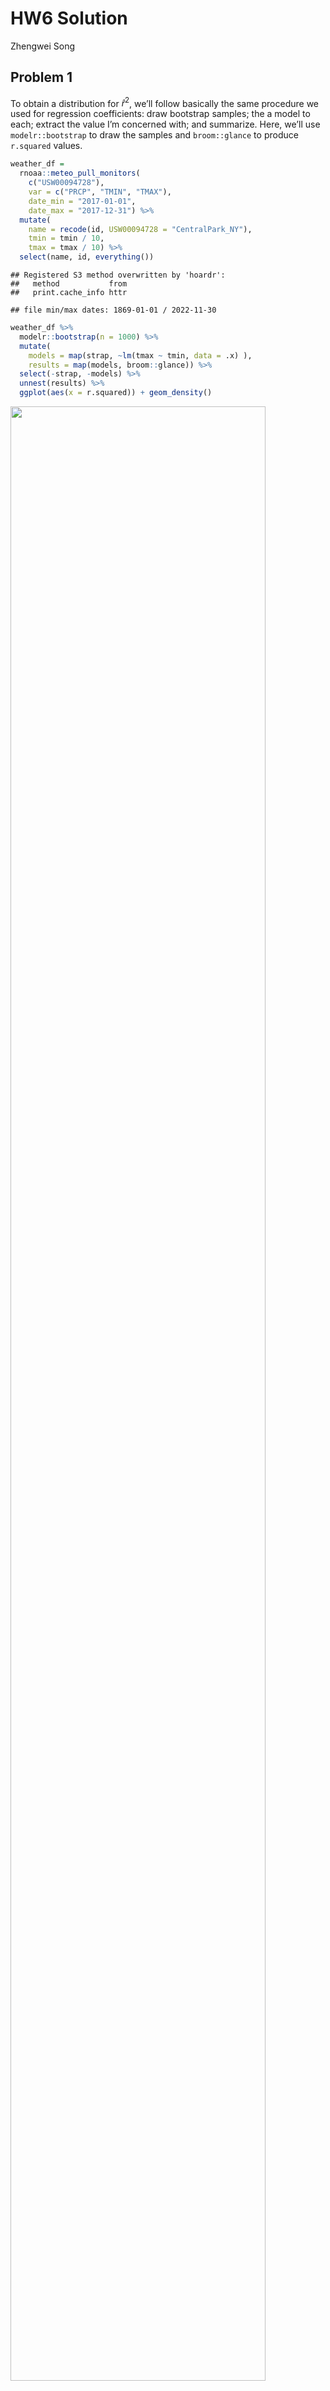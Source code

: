 HW6 Solution
================
Zhengwei Song

## Problem 1

To obtain a distribution for $\hat{r}^2$, we’ll follow basically the
same procedure we used for regression coefficients: draw bootstrap
samples; the a model to each; extract the value I’m concerned with; and
summarize. Here, we’ll use `modelr::bootstrap` to draw the samples and
`broom::glance` to produce `r.squared` values.

``` r
weather_df = 
  rnoaa::meteo_pull_monitors(
    c("USW00094728"),
    var = c("PRCP", "TMIN", "TMAX"), 
    date_min = "2017-01-01",
    date_max = "2017-12-31") %>%
  mutate(
    name = recode(id, USW00094728 = "CentralPark_NY"),
    tmin = tmin / 10,
    tmax = tmax / 10) %>%
  select(name, id, everything())
```

    ## Registered S3 method overwritten by 'hoardr':
    ##   method           from
    ##   print.cache_info httr

    ## file min/max dates: 1869-01-01 / 2022-11-30

``` r
weather_df %>% 
  modelr::bootstrap(n = 1000) %>% 
  mutate(
    models = map(strap, ~lm(tmax ~ tmin, data = .x) ),
    results = map(models, broom::glance)) %>% 
  select(-strap, -models) %>% 
  unnest(results) %>% 
  ggplot(aes(x = r.squared)) + geom_density()
```

<img src="p8105_hw6_zs2539_files/figure-gfm/unnamed-chunk-1-1.png" width="90%" />

In this example, the $\hat{r}^2$ value is high, and the upper bound at 1
may be a cause for the generally skewed shape of the distribution. If we
wanted to construct a confidence interval for $R^2$, we could take the
2.5% and 97.5% quantiles of the estimates across bootstrap samples.
However, because the shape isn’t symmetric, using the mean +/- 1.96
times the standard error probably wouldn’t work well.

We can produce a distribution for $\log(\beta_0 * \beta1)$ using a
similar approach, with a bit more wrangling before we make our plot.

``` r
weather_df %>% 
  modelr::bootstrap(n = 1000) %>% 
  mutate(
    models = map(strap, ~lm(tmax ~ tmin, data = .x) ),
    results = map(models, broom::tidy)) %>% 
  select(-strap, -models) %>% 
  unnest(results) %>% 
  select(id = `.id`, term, estimate) %>% 
  pivot_wider(
    names_from = term, 
    values_from = estimate) %>% 
  rename(beta0 = `(Intercept)`, beta1 = tmin) %>% 
  mutate(log_b0b1 = log(beta0 * beta1)) %>% 
  ggplot(aes(x = log_b0b1)) + geom_density()
```

<img src="p8105_hw6_zs2539_files/figure-gfm/unnamed-chunk-2-1.png" width="90%" />

As with $r^2$, this distribution is somewhat skewed and has some
outliers.

The point of this is not to say you should always use the bootstrap –
it’s possible to establish “large sample” distributions for strange
parameters / values / summaries in a lot of cases, and those are great
to have. But it is helpful to know that there’s a way to do inference
even in tough cases.

## Problem 2

## Importing the dataset

``` r
homicide_raw <- read_csv("https://raw.githubusercontent.com/washingtonpost/data-homicides/master/homicide-data.csv")
```

#### Creating a `city_state` variable, binary variable `resolution` indicating case disposition, omitting cities excluded victim race and Tulsa, AL with data entry mistake. Also, limiting `victim_race` is white or black, making `victim_age` numeric.

``` r
homicide_df = homicide_raw %>% 
    janitor::clean_names() %>%
    mutate(
        reported_date = as.Date(as.character(reported_date), format = "%Y%m%d"),
        city_state = str_c(city, state, sep = ", "),
        resolved = as.numeric(disposition == "Closed by arrest"),
        victim_age = as.numeric(victim_age),
        victim_race = fct_relevel(victim_race, "White")
    ) %>%
    relocate(city_state) %>%
    filter(!city_state %in% c("Dallas, TX","Phoenix, AZ","Kansas City, MO","Tulsa, AL"),
         victim_race %in% c("White","Black"))
```

#### Applying `glm` to fit a logistic regression with resolved vs unresolved as the outcome; victim age, sex and race as predictors. Also, saving the output of `glm` as an R object.

``` r
baltimore_logistic = homicide_df %>%
    filter(city_state == "Baltimore, MD") %>%
    glm(resolved ~ victim_age + victim_race + victim_sex, data = ., family = binomial()) 
```

#### Applying the `broom::tidy` to the above object; Obtaining the estimate and confidence interval of the adjusted odds ratio, for solving homicides comparing male victims to female victims keeping all other variables fixed.

``` r
baltimore_logistic %>% 
  broom::tidy(conf.int = T) %>%
    filter(term == "victim_sexMale") %>%
    mutate(OR = exp(estimate),
         CI_Lower = exp(conf.low),
         CI_Upper = exp(conf.high),
         term = str_replace(term, "victim_sex", "Victim Sex: ")) %>%
  select(term, OR,CI_Lower,CI_Upper, p.value) %>% 
  knitr::kable(align = "lrr",
               col.names = c("Term","Estimated adjusted OR", "95% CI Lower", "95% CI Upper", "P-value"),
               digits = 3)
```

| Term             | Estimated adjusted OR | 95% CI Lower | 95% CI Upper | P-value |
|:-----------------|----------------------:|-------------:|:-------------|--------:|
| Victim Sex: Male |                 0.426 |        0.324 | 0.558        |       0 |

- Keeping all other variables fixed, in Baltimore, MD, homicides in
  which the victim is male are significantly less like to be resolved
  than those in which the victim is female.

## Running `glm` for each of the cities in the dataset; Extracting the adjusted odds ratio and CI, for solving homicides comparing male victims to female victims;

``` r
allcities_logistic = homicide_df %>% 
  nest(data = -city_state) %>% 
  mutate(
    models = map(data, ~glm(resolved ~ victim_age + victim_race + victim_sex, data = ., family = binomial())),
    results = map(models, ~broom::tidy(.x, conf.int = T))) %>% 
  select(-data, -models) %>% 
  unnest(results)
```

``` r
allcities_or = allcities_logistic %>%
    mutate(term = fct_inorder(term),
         OR = exp(estimate),
         ci_lower = exp(conf.low),
         ci_upper = exp(conf.high)
         ) %>%
    filter(term == "victim_sexMale") %>%
    select(city_state, OR, ci_lower, ci_upper,p.value)
    
    allcities_or %>% knitr::kable(align = "lrr", caption = "Estimated ORs and CIs for solved homicides of each city comparing male to female victim",
               col.names = c("City, State","Estimated adjusted OR", "95% CI Lower", "95% CI Upper", "P-value"),
               digits = 3)
```

| City, State        | Estimated adjusted OR | 95% CI Lower | 95% CI Upper | P-value |
|:-------------------|----------------------:|-------------:|:-------------|--------:|
| Albuquerque, NM    |                 1.767 |        0.825 | 3.762        |   0.139 |
| Atlanta, GA        |                 1.000 |        0.680 | 1.458        |   1.000 |
| Baltimore, MD      |                 0.426 |        0.324 | 0.558        |   0.000 |
| Baton Rouge, LA    |                 0.381 |        0.204 | 0.684        |   0.002 |
| Birmingham, AL     |                 0.870 |        0.571 | 1.314        |   0.511 |
| Boston, MA         |                 0.674 |        0.353 | 1.277        |   0.226 |
| Buffalo, NY        |                 0.521 |        0.288 | 0.936        |   0.029 |
| Charlotte, NC      |                 0.884 |        0.551 | 1.391        |   0.600 |
| Chicago, IL        |                 0.410 |        0.336 | 0.501        |   0.000 |
| Cincinnati, OH     |                 0.400 |        0.231 | 0.667        |   0.001 |
| Columbus, OH       |                 0.532 |        0.377 | 0.748        |   0.000 |
| Denver, CO         |                 0.479 |        0.233 | 0.962        |   0.041 |
| Detroit, MI        |                 0.582 |        0.462 | 0.734        |   0.000 |
| Durham, NC         |                 0.812 |        0.382 | 1.658        |   0.576 |
| Fort Worth, TX     |                 0.669 |        0.394 | 1.121        |   0.131 |
| Fresno, CA         |                 1.335 |        0.567 | 3.048        |   0.496 |
| Houston, TX        |                 0.711 |        0.557 | 0.906        |   0.006 |
| Indianapolis, IN   |                 0.919 |        0.678 | 1.241        |   0.582 |
| Jacksonville, FL   |                 0.720 |        0.536 | 0.965        |   0.028 |
| Las Vegas, NV      |                 0.837 |        0.606 | 1.151        |   0.278 |
| Long Beach, CA     |                 0.410 |        0.143 | 1.024        |   0.072 |
| Los Angeles, CA    |                 0.662 |        0.457 | 0.954        |   0.028 |
| Louisville, KY     |                 0.491 |        0.301 | 0.784        |   0.003 |
| Memphis, TN        |                 0.723 |        0.526 | 0.984        |   0.042 |
| Miami, FL          |                 0.515 |        0.304 | 0.873        |   0.013 |
| Milwaukee, wI      |                 0.727 |        0.495 | 1.054        |   0.098 |
| Minneapolis, MN    |                 0.947 |        0.476 | 1.881        |   0.876 |
| Nashville, TN      |                 1.034 |        0.681 | 1.556        |   0.873 |
| New Orleans, LA    |                 0.585 |        0.422 | 0.812        |   0.001 |
| New York, NY       |                 0.262 |        0.133 | 0.485        |   0.000 |
| Oakland, CA        |                 0.563 |        0.364 | 0.867        |   0.009 |
| Oklahoma City, OK  |                 0.974 |        0.623 | 1.520        |   0.908 |
| Omaha, NE          |                 0.382 |        0.199 | 0.711        |   0.003 |
| Philadelphia, PA   |                 0.496 |        0.376 | 0.650        |   0.000 |
| Pittsburgh, PA     |                 0.431 |        0.263 | 0.696        |   0.001 |
| Richmond, VA       |                 1.006 |        0.483 | 1.994        |   0.987 |
| San Antonio, TX    |                 0.705 |        0.393 | 1.238        |   0.230 |
| Sacramento, CA     |                 0.669 |        0.326 | 1.314        |   0.255 |
| Savannah, GA       |                 0.867 |        0.419 | 1.780        |   0.697 |
| San Bernardino, CA |                 0.500 |        0.166 | 1.462        |   0.206 |
| San Diego, CA      |                 0.413 |        0.191 | 0.830        |   0.017 |
| San Francisco, CA  |                 0.608 |        0.312 | 1.155        |   0.134 |
| St. Louis, MO      |                 0.703 |        0.530 | 0.932        |   0.014 |
| Stockton, CA       |                 1.352 |        0.626 | 2.994        |   0.447 |
| Tampa, FL          |                 0.808 |        0.340 | 1.860        |   0.619 |
| Tulsa, OK          |                 0.976 |        0.609 | 1.544        |   0.917 |
| Washington, DC     |                 0.690 |        0.465 | 1.012        |   0.061 |

Estimated ORs and CIs for solved homicides of each city comparing male
to female victim

#### Creating plot that shows the estimated ORs and CIs for each city

``` r
allcities_or %>% 
  mutate(city_state = fct_reorder(city_state, OR)) %>% 
  ggplot(aes(x = city_state, y = OR)) + 
  geom_point() +
  geom_errorbar(aes(ymin = ci_lower, ymax = ci_upper)) +
  theme(axis.text.x = element_text(angle = 60, hjust = 1)) +
   labs(
    title = "Estimated ORs and CIs for solved homicides of each city comparing male to female victim",
    x = "City, State",
    y = "Estimated ORs"
  )
```

<img src="p8105_hw6_zs2539_files/figure-gfm/unnamed-chunk-9-1.png" width="90%" />

- Holding all other variables constant, homicide cases with male victims
  are generally less likely to be solved compared to homicide cases with
  female victims because for most cities, the OR and its CI is less than
  1 compared to female victims. However, there are some cities where the
  CI includes 1, meaning that homicide cases with male and female
  victims are solved at no apparent difference.

## Problem 3

#### Loading and cleaning the data

``` r
birthweight_raw = read_csv("./data/birthweight.csv")

birthweight_df = birthweight_raw %>% 
    janitor::clean_names() %>%
    mutate(
        across(.cols = c(babysex, frace, malform, mrace), as.factor)
        ) %>%
  mutate(
      babysex = ifelse(babysex == "1", "male","female"),
      malform = ifelse(malform == "0", "absent","present"),
      frace = recode(frace, "1" = "White", "2" = "Black", "3" = "Asian", "4" = "Puerto Rican", "8" = "Other", "9" = "Unknown"),
      mrace = recode(mrace, "1" = "White", "2" = "Black", "3" = "Asian", "4" = "Puerto Rican", "8" = "Other")
         )
```

- `babysex`,`frace`,`malform` and `mrace` were converted from numeric to
  factor, because they are categorical variables.

- These categorical data were applied `recode` to make it more
  intuitive.

#### Missing data check

``` r
skimr::skim(birthweight_df)[c(2,4)] %>% t() %>% knitr::kable()
```

|               |         |         |       |       |       |         |     |       |         |         |          |         |        |        |         |         |       |      |        |        |
|:--------------|:--------|:--------|:------|:------|:------|:--------|:----|:------|:--------|:--------|:---------|:--------|:-------|:-------|:--------|:--------|:------|:-----|:-------|:-------|
| skim_variable | babysex | malform | frace | mrace | bhead | blength | bwt | delwt | fincome | gaweeks | menarche | mheight | momage | parity | pnumlbw | pnumsga | ppbmi | ppwt | smoken | wtgain |
| complete_rate | 1       | 1       | 1     | 1     | 1     | 1       | 1   | 1     | 1       | 1       | 1        | 1       | 1      | 1      | 1       | 1       | 1     | 1    | 1      | 1      |

- There is no missing data. The cleaned dataset contains 4342
  observations and 20 variables: babysex, bhead, blength, bwt, delwt,
  fincome, frace, gaweeks, malform, menarche, mheight, momage, mrace,
  parity, pnumlbw, pnumsga, ppbmi, ppwt, smoken, wtgain

#### The Correlations with Birth Weight

``` r
birthweight_raw %>% 
  cor_mat() %>%
  cor_gather() %>%
  filter(var1 %in% "bwt") %>%
  filter(!var2 %in% "bwt") %>%
  mutate(
    sig_p = ifelse(p < 0.01, T, F),
    cor_if_sig = ifelse(p < 0.01, cor, NA)
    ) %>% 
  ggplot(aes(
    x = var1, 
    y = var2, 
    fill = cor,
    label = round(cor_if_sig, 2))) + 
  geom_tile(color = "white") +   
  geom_text(
    color = "white",
    size = 4
  ) + 
  scale_x_discrete(
    labels = c("Birth Weight")
  ) + 
  labs(
    x = "Outcome",
    y = "Predictors",
    title = "Correlations between predictors and outcome",
    subtitle = "significant predictors at significance level 0.01",
    fill = "Correlation"
  )
```

<img src="p8105_hw6_zs2539_files/figure-gfm/unnamed-chunk-12-1.png" width="90%" />

- Based on t-test, the variables with p-value less than 0.01 are to be
  selected as potential predictors.

#### Based on the correlation plot, and intuitively, `babysex`, `bhead`, `gaweeks`, `blength`, `wtgain`, `ppwt` are to be included as potential predictors; Hence we can build models on every subsets of these variables and choose the optimal one with the lowest BIC.

``` r
# find all possible subsets of variables
subsets = unlist(lapply(1:6, combn, x = c("babysex", "bhead", "blength", "wtgain", "ppwt","gaweeks"),  simplify = F), recursive = F)

calc_BIC = function(variables){
  
    formula = as.formula(paste("bwt", paste(variables, collapse = " + "), sep = "~"))
  
    model = lm(formula, birthweight_df)
  return(broom::glance(model) %>% pull("BIC"))
}

# calculate BIC value of every model
BICs = map(subsets, calc_BIC) %>% as_vector()

# choose model with the lowest BIC
index = which(BICs == min(BICs))[[1]]
variables = subsets[[index]]
formula = as.formula(paste("bwt", paste(variables, collapse = " + "), sep = "~"))
fit_optimal = lm(formula, birthweight_df)

summary(fit_optimal)
```

    ## 
    ## Call:
    ## lm(formula = formula, data = birthweight_df)
    ## 
    ## Residuals:
    ##      Min       1Q   Median       3Q      Max 
    ## -1094.98  -183.45    -9.24   172.86  2541.84 
    ## 
    ## Coefficients:
    ##               Estimate Std. Error t value Pr(>|t|)    
    ## (Intercept) -6206.5185    96.5745 -64.267  < 2e-16 ***
    ## babysexmale   -32.5114     8.7146  -3.731 0.000193 ***
    ## bhead         137.1713     3.5293  38.867  < 2e-16 ***
    ## blength        78.8211     2.0673  38.127  < 2e-16 ***
    ## wtgain          3.8008     0.4027   9.438  < 2e-16 ***
    ## ppwt            1.5966     0.2161   7.388 1.78e-13 ***
    ## gaweeks        13.1690     1.4951   8.808  < 2e-16 ***
    ## ---
    ## Signif. codes:  0 '***' 0.001 '**' 0.01 '*' 0.05 '.' 0.1 ' ' 1
    ## 
    ## Residual standard error: 281.6 on 4335 degrees of freedom
    ## Multiple R-squared:  0.6981, Adjusted R-squared:  0.6977 
    ## F-statistic:  1671 on 6 and 4335 DF,  p-value: < 2.2e-16

#### Collinearity Check for continuous variables

``` r
selected_variables =
  birthweight_df %>%
  select(bhead, blength, wtgain, ppwt, gaweeks, bwt)

chart.Correlation(selected_variables, method = "pearson")
```

<img src="p8105_hw6_zs2539_files/figure-gfm/unnamed-chunk-14-1.png" width="90%" />

- From the plot, among predictors, `bhead` vs `blength` or `gaweeks`,
  `blength` vs `gaweeks` showed a potential collinearity. However, as
  all predictors are statistical significant with extremely limited
  p-value in the previous model summary, all the selected continuous
  variables by BIC will be included.

#### Final selection of continuous and categorical predictors

``` r
selected_variables =
  birthweight_df %>%
  select(bhead, blength, gaweeks, bwt, babysex, mrace, wtgain, ppwt)
```

#### Fitting the linear model with finally selected predictors

``` r
fit_final <- lm(bwt ~ bhead + blength + gaweeks + babysex + mrace + wtgain + ppwt+ bhead:blength +
             bhead:blength:gaweeks, 
           data = selected_variables)
summary(fit_final) %>% 
  broom::tidy() %>%
  select(term, estimate, p.value)
```

    ## # A tibble: 12 × 3
    ##    term                    estimate  p.value
    ##    <chr>                      <dbl>    <dbl>
    ##  1 (Intercept)           -2295.     7.74e- 3
    ##  2 bhead                   -19.0    6.06e- 1
    ##  3 blength                 -27.3    2.76e- 1
    ##  4 gaweeks                  50.3    8.05e- 4
    ##  5 babysexmale             -35.4    3.49e- 5
    ##  6 mraceBlack             -127.     1.15e-44
    ##  7 mraceAsian              -54.1    2.04e- 1
    ##  8 mracePuerto Rican      -107.     1.11e- 8
    ##  9 wtgain                    3.99   6.34e-24
    ## 10 ppwt                      1.65   1.56e-14
    ## 11 bhead:blength             4.04   1.05e- 4
    ## 12 bhead:blength:gaweeks    -0.0236 9.33e- 3

``` r
summary(fit_final) %>% 
  broom::glance()
```

    ## # A tibble: 1 × 8
    ##   r.squared adj.r.squared sigma statistic p.value    df df.residual  nobs
    ##       <dbl>         <dbl> <dbl>     <dbl>   <dbl> <dbl>       <int> <dbl>
    ## 1     0.713         0.713  275.      980.       0    11        4330  4342

#### Residual plot

``` r
selected_variables %>%
  add_residuals(fit_final) %>%
  add_predictions(fit_final) %>%
  ggplot(aes(x = pred, y = resid)) +
  geom_point() +
  geom_smooth(method = "lm", se = FALSE) +
  labs(title = "Plot of the model residuals against fitted values",
       x = "Fitted Values", y = "Residuals") +
  theme(plot.title = element_text(hjust = 0.5, face = "bold"))
```

<img src="p8105_hw6_zs2539_files/figure-gfm/unnamed-chunk-17-1.png" width="90%" />

- We can see the residuals evenly distributed around 0. However, the
  points do not show a random pattern (points in a cluster around 0),
  meaning the error variances are not equal, i.e. constant variance
  assumption in multiple linear regression is violated, hence we should
  keep the model with intersection.

#### Comparison in terms of the cross-validated prediction error

``` r
set.seed(2022)
cv_dataset = selected_variables %>%
    crossv_mc(n = 100,test = 0.2)
  
cv_df = cv_dataset %>%
    mutate(
        train = map(train, as_tibble),
        test = map(test, as_tibble))

cv_df = cv_df %>%
    mutate(
        linear_mod1  = map(train, ~lm(bwt ~ bhead + blength + gaweeks + babysex + mrace+ wtgain + ppwt + bhead:blength + bhead:blength:gaweeks, data = .x)),
        linear_mod2  = map(train, ~lm(bwt ~ blength + gaweeks, data = .x)),
        linear_mod3  = map(train, ~lm(bwt ~ bhead + blength + babysex, data = .x))) %>%
    mutate(
        rmse_my_model = map2_dbl(linear_mod1, test, ~rmse(model = .x, data = .y)),
        rmse_given_model1 = map2_dbl(linear_mod2, test, ~rmse(model = .x, data = .y)),
        rmse_given_model2 = map2_dbl(linear_mod3, test, ~rmse(model = .x, data = .y)))
```

#### Root Mean Square Error in the three models

``` r
cv_df %>% 
    select(starts_with("rmse")) %>% 
    pivot_longer(
    everything(),
    names_to = "model", 
    values_to = "rmse",
    names_prefix = "rmse_") %>% 
    mutate(model = fct_inorder(model)) %>% 
    ggplot(aes(x = model, y = rmse)) + 
    geom_boxplot() +
    labs(title = "Prediction Error Distributions across Models", x = "Models", y = "Root Mean Square Error")+
    scale_x_discrete(
        labels = c("My Model", "Given Model 1", "Given Model 2")) +
    theme(plot.title = element_text(hjust = 0.5, face = "bold"))
```

<img src="p8105_hw6_zs2539_files/figure-gfm/unnamed-chunk-19-1.png" width="90%" />

- Based on cross-validation, my model has the relatively lowest root
  mean square error and therefore my model works better. While the first
  given model with predictors **length at birth** and **gestational
  age** has the highest cross-validated RMSE.
